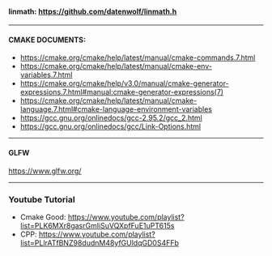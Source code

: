 #### linmath: https://github.com/datenwolf/linmath.h
---


#### CMAKE DOCUMENTS: 
- https://cmake.org/cmake/help/latest/manual/cmake-commands.7.html
- https://cmake.org/cmake/help/latest/manual/cmake-env-variables.7.html
- https://cmake.org/cmake/help/v3.0/manual/cmake-generator-expressions.7.html#manual:cmake-generator-expressions(7)
- https://cmake.org/cmake/help/latest/manual/cmake-language.7.html#cmake-language-environment-variables
- https://gcc.gnu.org/onlinedocs/gcc-2.95.2/gcc_2.html
- https://gcc.gnu.org/onlinedocs/gcc/Link-Options.html

--- 

#### GLFW 
https://www.glfw.org/

---

### Youtube Tutorial 
- Cmake Good: https://www.youtube.com/playlist?list=PLK6MXr8gasrGmIiSuVQXpfFuE1uPT615s
- CPP: https://www.youtube.com/playlist?list=PLlrATfBNZ98dudnM48yfGUldqGD0S4FFb





